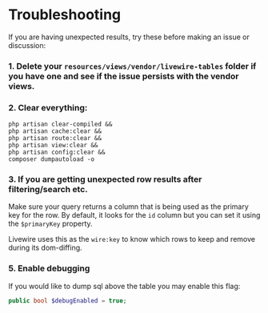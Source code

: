 # Troubleshooting

If you are having unexpected results, try these before making an issue or discussion:

### 1. Delete your `resources/views/vendor/livewire-tables` folder if you have one and see if the issue persists with the vendor views.

### 2. Clear everything:

```
php artisan clear-compiled &&
php artisan cache:clear &&
php artisan route:clear &&
php artisan view:clear &&
php artisan config:clear &&
composer dumpautoload -o
```

### 3. If you are getting unexpected row results after filtering/search etc.

Make sure your query returns a column that is being used as the primary key for the row. By default, it looks for the `id` column but you can set it using the `$primaryKey` property.

Livewire uses this as the `wire:key` to know which rows to keep and remove during its dom-diffing.

### 5. Enable debugging

If you would like to dump sql above the table you may enable this flag:

```php
public bool $debugEnabled = true;
```
